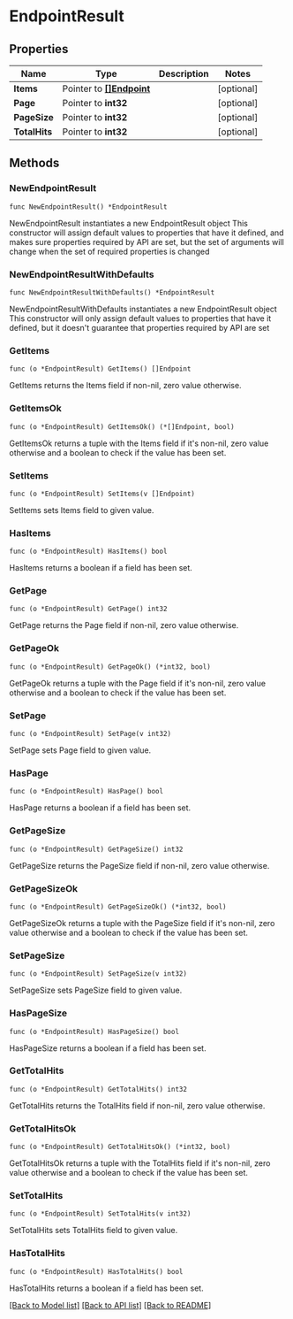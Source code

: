 # EndpointResult

## Properties

Name | Type | Description | Notes
------------ | ------------- | ------------- | -------------
**Items** | Pointer to [**[]Endpoint**](Endpoint.md) |  | [optional] 
**Page** | Pointer to **int32** |  | [optional] 
**PageSize** | Pointer to **int32** |  | [optional] 
**TotalHits** | Pointer to **int32** |  | [optional] 

## Methods

### NewEndpointResult

`func NewEndpointResult() *EndpointResult`

NewEndpointResult instantiates a new EndpointResult object
This constructor will assign default values to properties that have it defined,
and makes sure properties required by API are set, but the set of arguments
will change when the set of required properties is changed

### NewEndpointResultWithDefaults

`func NewEndpointResultWithDefaults() *EndpointResult`

NewEndpointResultWithDefaults instantiates a new EndpointResult object
This constructor will only assign default values to properties that have it defined,
but it doesn't guarantee that properties required by API are set

### GetItems

`func (o *EndpointResult) GetItems() []Endpoint`

GetItems returns the Items field if non-nil, zero value otherwise.

### GetItemsOk

`func (o *EndpointResult) GetItemsOk() (*[]Endpoint, bool)`

GetItemsOk returns a tuple with the Items field if it's non-nil, zero value otherwise
and a boolean to check if the value has been set.

### SetItems

`func (o *EndpointResult) SetItems(v []Endpoint)`

SetItems sets Items field to given value.

### HasItems

`func (o *EndpointResult) HasItems() bool`

HasItems returns a boolean if a field has been set.

### GetPage

`func (o *EndpointResult) GetPage() int32`

GetPage returns the Page field if non-nil, zero value otherwise.

### GetPageOk

`func (o *EndpointResult) GetPageOk() (*int32, bool)`

GetPageOk returns a tuple with the Page field if it's non-nil, zero value otherwise
and a boolean to check if the value has been set.

### SetPage

`func (o *EndpointResult) SetPage(v int32)`

SetPage sets Page field to given value.

### HasPage

`func (o *EndpointResult) HasPage() bool`

HasPage returns a boolean if a field has been set.

### GetPageSize

`func (o *EndpointResult) GetPageSize() int32`

GetPageSize returns the PageSize field if non-nil, zero value otherwise.

### GetPageSizeOk

`func (o *EndpointResult) GetPageSizeOk() (*int32, bool)`

GetPageSizeOk returns a tuple with the PageSize field if it's non-nil, zero value otherwise
and a boolean to check if the value has been set.

### SetPageSize

`func (o *EndpointResult) SetPageSize(v int32)`

SetPageSize sets PageSize field to given value.

### HasPageSize

`func (o *EndpointResult) HasPageSize() bool`

HasPageSize returns a boolean if a field has been set.

### GetTotalHits

`func (o *EndpointResult) GetTotalHits() int32`

GetTotalHits returns the TotalHits field if non-nil, zero value otherwise.

### GetTotalHitsOk

`func (o *EndpointResult) GetTotalHitsOk() (*int32, bool)`

GetTotalHitsOk returns a tuple with the TotalHits field if it's non-nil, zero value otherwise
and a boolean to check if the value has been set.

### SetTotalHits

`func (o *EndpointResult) SetTotalHits(v int32)`

SetTotalHits sets TotalHits field to given value.

### HasTotalHits

`func (o *EndpointResult) HasTotalHits() bool`

HasTotalHits returns a boolean if a field has been set.


[[Back to Model list]](../README.md#documentation-for-models) [[Back to API list]](../README.md#documentation-for-api-endpoints) [[Back to README]](../README.md)


